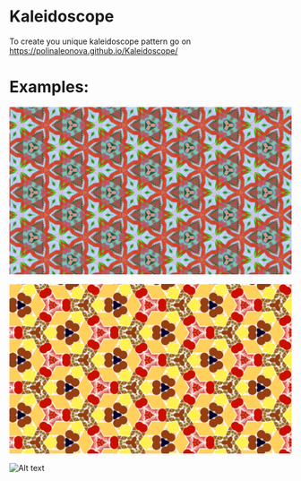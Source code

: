 # Kaleidoscope
To create you unique kaleidoscope pattern go on https://polinaleonova.github.io/Kaleidoscope/
# Examples:

![Alt text](/demo/kaleidoscope_exam2.png?raw=true "Optional Title")

![Alt text](/demo/kaleidoscope_exam3.png?raw=true "Optional Title")

![Alt text](/demo/kaleidoscope_exam4.png?raw=true "Optional Title")